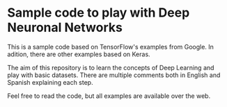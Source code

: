 Sample code to play with Deep Neuronal Networks
===============================================

This is a sample code based on TensorFlow's examples from Google. In adition, there are
other examples based on Keras.

The aim of this repository is to learn the concepts of Deep Learning and play with basic datasets.
There are multiple comments both in English and Spanish explaining each step.

Feel free to read the code, but all examples are available over the web.



